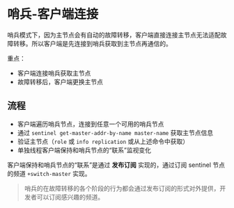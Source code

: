 # 哨兵-客户端连接

哨兵模式下，因为主节点会有自动的故障转移，客户端直接连接主节点无法适配故障转移。所以客户端是先连接到哨兵获取到主节点再通信的。

重点：
- 客户端连接哨兵获取主节点
- 故障转移后，客户端更换主节点

## 流程

- 客户端遍历哨兵节点，连接到任意一个可用的哨兵节点
- 通过 `sentinel get-master-addr-by-name master-name` 获取主节点信息
- 验证主节点（`role` 或 `info replication` 或从上述命令中获取）
- 单独线程客户端保持和哨兵节点的“联系”监视变化

客户端保持和哨兵节点的“联系”是通过 **发布订阅** 实现的，通过订阅 sentinel 节点的频道 `+switch-master` 实现。

> 哨兵的在故障转移的各个阶段的行为都会通过发布订阅的形式对外提供，开发者可以订阅感兴趣的频道。
